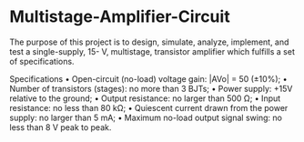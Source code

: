 # Multistage-Amplifier-Circuit
The purpose of this project is to design, simulate, analyze, implement, and test a single-supply, 15- V, multistage, transistor amplifier which fulfills a set of specifications.

Specifications
• Open-circuit (no-load) voltage gain: |AVo| = 50 (±10%);
• Number of transistors (stages): no more than 3 BJTs;
• Power supply: +15V relative to the ground;
• Output resistance: no larger than 500 Ω;
• Input resistance: no less than 80 kΩ;
• Quiescent current drawn from the power supply: no larger than 5 mA;
• Maximum no-load output signal swing: no less than 8 V peak to peak.
